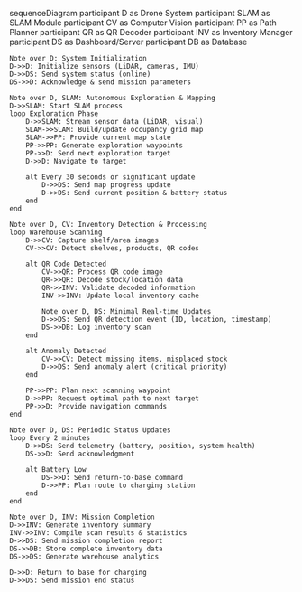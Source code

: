 sequenceDiagram
    participant D as Drone System
    participant SLAM as SLAM Module
    participant CV as Computer Vision
    participant PP as Path Planner
    participant QR as QR Decoder
    participant INV as Inventory Manager
    participant DS as Dashboard/Server
    participant DB as Database

    Note over D: System Initialization
    D->>D: Initialize sensors (LiDAR, cameras, IMU)
    D->>DS: Send system status (online)
    DS->>D: Acknowledge & send mission parameters

    Note over D, SLAM: Autonomous Exploration & Mapping
    D->>SLAM: Start SLAM process
    loop Exploration Phase
        D->>SLAM: Stream sensor data (LiDAR, visual)
        SLAM->>SLAM: Build/update occupancy grid map
        SLAM->>PP: Provide current map state
        PP->>PP: Generate exploration waypoints
        PP->>D: Send next exploration target
        D->>D: Navigate to target
        
        alt Every 30 seconds or significant update
            D->>DS: Send map progress update
            D->>DS: Send current position & battery status
        end
    end

    Note over D, CV: Inventory Detection & Processing
    loop Warehouse Scanning
        D->>CV: Capture shelf/area images
        CV->>CV: Detect shelves, products, QR codes
        
        alt QR Code Detected
            CV->>QR: Process QR code image
            QR->>QR: Decode stock/location data
            QR->>INV: Validate decoded information
            INV->>INV: Update local inventory cache
            
            Note over D, DS: Minimal Real-time Updates
            D->>DS: Send QR detection event (ID, location, timestamp)
            DS->>DB: Log inventory scan
        end
        
        alt Anomaly Detected
            CV->>CV: Detect missing items, misplaced stock
            D->>DS: Send anomaly alert (critical priority)
        end
        
        PP->>PP: Plan next scanning waypoint
        D->>PP: Request optimal path to next target
        PP->>D: Provide navigation commands
    end

    Note over D, DS: Periodic Status Updates
    loop Every 2 minutes
        D->>DS: Send telemetry (battery, position, system health)
        DS->>D: Send acknowledgment
        
        alt Battery Low
            DS->>D: Send return-to-base command
            D->>PP: Plan route to charging station
        end
    end

    Note over D, INV: Mission Completion
    D->>INV: Generate inventory summary
    INV->>INV: Compile scan results & statistics
    D->>DS: Send mission completion report
    DS->>DB: Store complete inventory data
    DS->>DS: Generate warehouse analytics
    
    D->>D: Return to base for charging
    D->>DS: Send mission end status